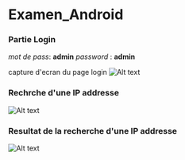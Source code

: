 # Examen_Android
### Partie Login
*mot de pass*: **admin**
*password* : **admin**

capture d'ecran du page login
![Alt text](/assets/Screenshot_Login.png)

### Rechrche d'une IP addresse
![Alt text](/assets/Screenshot_SearchIP.png)

### Resultat de la recherche d'une IP addresse
![Alt text](/assets/Screenshot_map.png)